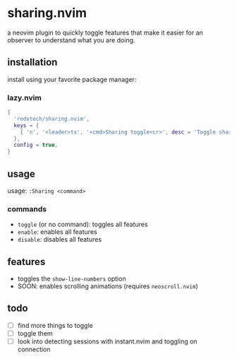 # sharing.nvim

a neovim plugin to quickly toggle features that make it easier for an observer to understand what you are doing.

## installation

install using your favorite package manager:

### lazy.nvim
```lua
{
  'redxtech/sharing.nvim',
  keys = {
    { 'n', '<leader>ts', '<cmd>Sharing toggle<cr>', desc = 'Toggle sharing mode' },
  },
  config = true,
}
```

## usage

usage: `:Sharing <command>`

### commands

- `toggle` (or no command): toggles all features
- `enable`: enables all features
- `disable`: disables all features

## features

- toggles the `show-line-numbers` option
- SOON: enables scrolling animations (requires `neoscroll.nvim`)

## todo

- [ ] find more things to toggle
- [ ] toggle them
- [ ] look into detecting sessions with instant.nvim and toggling on connection
